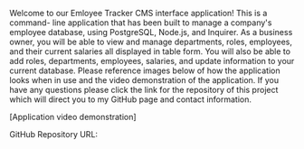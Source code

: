 Welcome to our Emloyee Tracker CMS interface application! This is a command- line application that has been built to manage a company's employee database, using PostgreSQL, Node.js, and Inquirer.  As a business owner, you will be able to view and manage departments, roles, employees, and their current salaries all displayed in table form.  You will also be able to add roles, departments, employees, salaries, and update information to your current database.  Please reference images below of how the application looks when in use and the video demonstration of the application.  If you have any questions please click the link for the repository of this project which will direct you to my GitHub page and contact information. 






[Application video demonstration]


GitHub Repository URL: